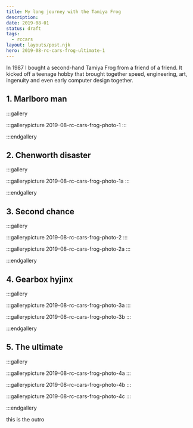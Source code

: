 ```yaml
---
title: My long journey with the Tamiya Frog
description: 
date: 2019-08-01
status: draft
tags:
  - rccars
layout: layouts/post.njk
hero: 2019-08-rc-cars-frog-ultimate-1
---
```


In 1987 I bought a second-hand Tamiya Frog from a friend of a friend. It kicked off a teenage hobby that brought together speed, engineering, art, ingenuity and even early computer design together.

## 1. Marlboro man



:::gallery

:::gallerypicture 2019-08-rc-cars-frog-photo-1
::: 
  
:::endgallery

## 2. Chenworth disaster

:::gallery
  
:::gallerypicture 2019-08-rc-cars-frog-photo-1a
:::  
  
:::endgallery

## 3. Second chance

:::gallery
  
:::gallerypicture 2019-08-rc-cars-frog-photo-2
:::

:::gallerypicture 2019-08-rc-cars-frog-photo-2a
:::
  
:::endgallery

## 4. Gearbox hyjinx

:::gallery
  
:::gallerypicture 2019-08-rc-cars-frog-photo-3a
:::

:::gallerypicture 2019-08-rc-cars-frog-photo-3b
:::
  
:::endgallery

## 5. The ultimate

:::gallery
  
:::gallerypicture 2019-08-rc-cars-frog-photo-4a
:::

:::gallerypicture 2019-08-rc-cars-frog-photo-4b
:::

:::gallerypicture 2019-08-rc-cars-frog-photo-4c
:::

:::endgallery

this is the outro